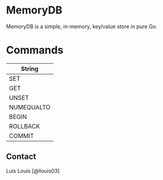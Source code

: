 # MemoryDB
MemoryDB is a simple, in-memory, key/value store in pure Go.

Commands
========
|   String   |
|------------|
| SET        |
| GET        |
| UNSET      |
| NUMEQUALTO |
| BEGIN      |
| ROLLBACK   |
| COMMIT     |

## Contact
Luis Louis [@llouis03]